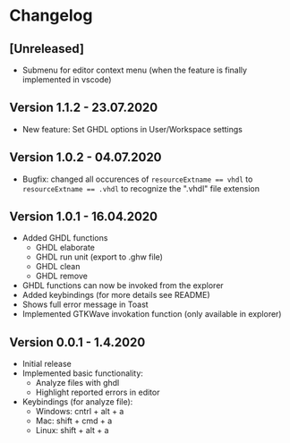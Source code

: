 # Changelog

## [Unreleased]
* Submenu for editor context menu (when the feature is finally implemented in vscode)

## Version 1.1.2 - 23.07.2020
* New feature: Set GHDL options in User/Workspace settings

## Version 1.0.2 - 04.07.2020
* Bugfix: changed all occurences of `resourceExtname == vhdl` to `resourceExtname == .vhdl` to recognize the ".vhdl" file extension

## Version 1.0.1 - 16.04.2020
* Added GHDL functions
    * GHDL elaborate
    * GHDL run unit (export to .ghw file)
    * GHDL clean
    * GHDL remove
* GHDL functions can now be invoked from the explorer
* Added keybindings (for more details see README)
* Shows full error message in Toast
* Implemented GTKWave invokation function (only available in explorer)

## Version 0.0.1 - 1.4.2020
* Initial release
* Implemented basic functionality: 
    * Analyze files with ghdl 
    * Highlight reported errors in editor
* Keybindings (for analyze file):  
    * Windows: cntrl + alt + a
    * Mac: shift + cmd + a
    * Linux: shift + alt + a 